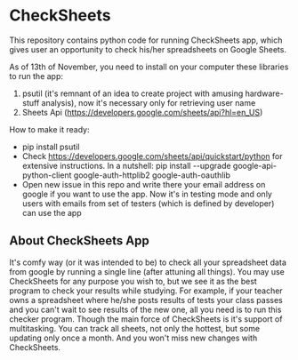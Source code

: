 # CheckSheets

This repository contains python code for running CheckSheets app, which gives user an opportunity to check his/her spreadsheets on Google Sheets.

As of 13th of November, you need to install on your computer these libraries to run the app:

1) psutil (it's remnant of an idea to create project with amusing hardware-stuff analysis), now it's necessary only for retrieving user name
2) Sheets Api (https://developers.google.com/sheets/api?hl=en_US)

How to make it ready:
* pip install psutil
* Check https://developers.google.com/sheets/api/quickstart/python for extensive instructions. In a nutshell:
pip install --upgrade google-api-python-client google-auth-httplib2 google-auth-oauthlib
* Open new issue in this repo and write there your email address on google if you want to use the app. Now it's in testing mode and only users with emails from set of testers (which is defined by developer) can use the app

## About CheckSheets App
It's comfy way (or it was intended to be) to check all your spreadsheet data from google by running a single line (after attuning all things).
You may use CheckSheets for any purpose you wish to, but we see it as the best program to check your results while studying. For example, if your teacher owns a spreadsheet where he/she posts results of tests your class passes and you can't wait to see results of the new one, all you need is to run this checker program.
Though the main force of CheckSheets is it's support of multitasking. You can track all sheets, not only the hottest, but some updating only once a month. And you won't miss new changes with CheckSheets.
